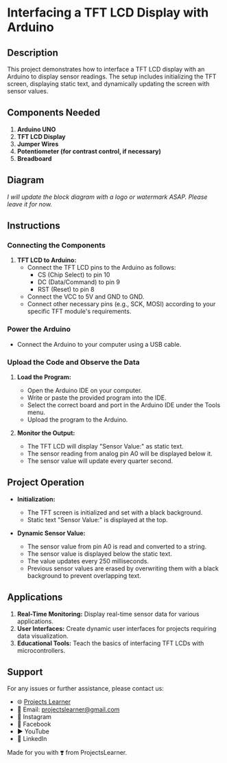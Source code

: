 # Interfacing a TFT LCD Display with Arduino

## Description

This project demonstrates how to interface a TFT LCD display with an Arduino to display sensor readings. The setup includes initializing the TFT screen, displaying static text, and dynamically updating the screen with sensor values.

## Components Needed

1. **Arduino UNO**
2. **TFT LCD Display**
3. **Jumper Wires**
4. **Potentiometer (for contrast control, if necessary)**
5. **Breadboard**

## Diagram

*I will update the block diagram with a logo or watermark ASAP. Please leave it for now.*

## Instructions

### Connecting the Components

1. **TFT LCD to Arduino:**
   - Connect the TFT LCD pins to the Arduino as follows:
     - CS (Chip Select) to pin 10
     - DC (Data/Command) to pin 9
     - RST (Reset) to pin 8
   - Connect the VCC to 5V and GND to GND.
   - Connect other necessary pins (e.g., SCK, MOSI) according to your specific TFT module's requirements.

### Power the Arduino

- Connect the Arduino to your computer using a USB cable.

### Upload the Code and Observe the Data

1. **Load the Program:**
   - Open the Arduino IDE on your computer.
   - Write or paste the provided program into the IDE.
   - Select the correct board and port in the Arduino IDE under the Tools menu.
   - Upload the program to the Arduino.

2. **Monitor the Output:**
   - The TFT LCD will display "Sensor Value:" as static text.
   - The sensor reading from analog pin A0 will be displayed below it.
   - The sensor value will update every quarter second.

## Project Operation

- **Initialization:**
  - The TFT screen is initialized and set with a black background.
  - Static text "Sensor Value:" is displayed at the top.

- **Dynamic Sensor Value:**
  - The sensor value from pin A0 is read and converted to a string.
  - The sensor value is displayed below the static text.
  - The value updates every 250 milliseconds.
  - Previous sensor values are erased by overwriting them with a black background to prevent overlapping text.

## Applications

1. **Real-Time Monitoring:** Display real-time sensor data for various applications.
2. **User Interfaces:** Create dynamic user interfaces for projects requiring data visualization.
3. **Educational Tools:** Teach the basics of interfacing TFT LCDs with microcontrollers.

## Support

For any issues or further assistance, please contact us:

- 🌐 [Projects Learner](https://projectslearner.com)
- 📧 Email: projectslearner@gmail.com
- 📸 Instagram
- 📘 Facebook
- ▶️ YouTube
- 📘 LinkedIn

Made for you with ❣️ from ProjectsLearner.